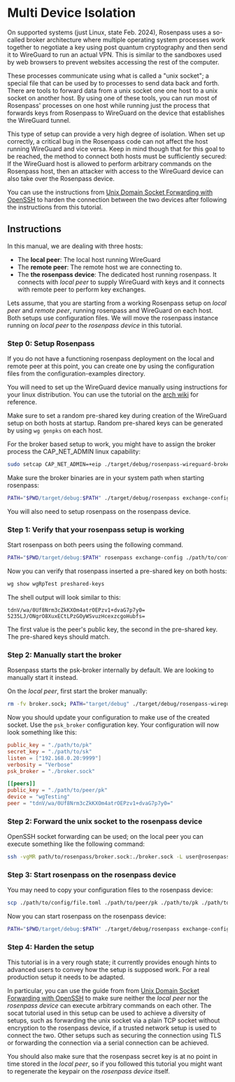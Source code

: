 # Multi Device Isolation

On supported systems (just Linux, state Feb. 2024), Rosenpass uses a so-called broker architecture where multiple operating system processes work together to negotiate a key using post quantum cryptography and then send it to WireGuard to run an actual VPN. This is similar to the sandboxes used by web browsers to prevent websites accessing the rest of the computer.

These processes communicate using what is called a "unix socket"; a special file that can be used by to processes to send data back and forth. There are tools to forward data from a unix socket one one host to a unix socket on another host. By using one of these tools, you can run most of Rosenpass' processes on one host while running just the process that forwards keys from Rosenpass to WireGuard on the device that establishes the WireGuard tunnel.

This type of setup can provide a very high degree of isolation. When set up correctly, a critical bug in the Rosenpass code can not affect the host running WireGuard and vice versa. Keep in mind though that for this goal to be reached, the method to connect both hosts must be sufficiently secured: If the WireGuard host is allowed to perform arbitrary commands on the Rosenpass host, then an attacker with access to the WireGuard device can also take over the Rosenpass device.

You can use the instructions from [Unix Domain Socket Forwarding with OpenSSH](https://www.skreutz.com/posts/unix-domain-socket-forwarding-with-openssh/) to harden the connection between the two devices after following the instructions from this tutorial.

## Instructions

In this manual, we are dealing with three hosts:

- The **local peer**: The local host running WireGuard 
- The **remote peer**: The remote host we are connecting to.
- The **the rosenpass device**: The dedicated host running rosenpass. It connects with *local peer* to supply WireGuard with keys and it connects with remote peer to perform key exchanges.

Lets assume, that you are starting from a working Rosenpass setup on *local peer* and *remote peer*, running rosenpass and WireGuard on each host. Both setups use configuration files. We will move the rosenpass instance running on *local peer* to the *rosenpass device* in this tutorial.

### Step 0: Setup Rosenpass

If you do not have a functioning rosenpass deployment on the local and remote peer at this point, you can create one by using the configuration files from the configuration-examples directory.

You will need to set up the WireGuard device manually using instructions for your linux distribution. You can use the tutorial on the [arch wiki](https://wiki.archlinux.org/title/WireGuard) for reference.

Make sure to set a random pre-shared key during creation of the WireGuard setup on both hosts at startup. Random pre-shared keys can be generated by using `wg genpks` on each host.

For the broker based setup to work, you might have to assign the broker process the CAP_NET_ADMIN linux capability:

```bash
sudo setcap CAP_NET_ADMIN=+eip ./target/debug/rosenpass-wireguard-broker-privileged
```

Make sure the broker binaries are in your system path when starting rosenpass:

```bash
PATH="$PWD/target/debug:$PATH" ./target/debug/rosenpass exchange-config ./path/to/config/file.toml
```

You will also need to setup rosenpass on the rosenpass device.

### Step 1: Verify that your rosenpass setup is working

Start rosenpass on both peers using the following command.

```bash
PATH="$PWD/target/debug:$PATH" rosenpass exchange-config ./path/to/config/file.toml
```

Now you can verify that rosenpass inserted a pre-shared key on both hosts:

```bash
wg show wgRpTest preshared-keys
```

The shell output will look similar to this:

```
tdnV/wa/0Uf8Nrm3cZkKXOm4atrOEPzv1+dvaG7p7y0=    5235LJ/ONgrO8XuxECtLPzGOyWSvuzHcexzcgoHubfs=
```

The first value is the peer's public key, the second in the pre-shared key. The pre-shared keys should match.

### Step 2: Manually start the broker

Rosenpass starts the psk-broker internally by default. We are looking to manually start it instead.

On the *local peer*, first start the broker manually:

```bash
rm -fv broker.sock; PATH="target/debug" ./target/debug/rosenpass-wireguard-broker-socket-handler --listen-path broker.sock
```

Now you should update your configuration to make use of the created socket. Use the `psk_broker` configuration key. Your configuration will now look something like this:

```toml
public_key = "./path/to/pk"
secret_key = "./path/to/sk"
listen = ["192.168.0.20:9999"]
verbosity = "Verbose"
psk_broker = "./broker.sock"

[[peers]]
public_key = "./path/to/peer/pk"
device = "wgTesting"
peer = "tdnV/wa/0Uf8Nrm3cZkKXOm4atrOEPzv1+dvaG7p7y0="
```

### Step 2: Forward the unix socket to the rosenpass device

OpenSSH socket forwarding can be used; on the local peer you can execute something like the following command:

```bash
ssh -vgMR path/to/rosenpass/broker.sock:./broker.sock -L user@rosenpass_device
```

### Step 3: Start rosenpass on the rosenpass device

You may need to copy your configuration files to the rosenpass device:

```bash
scp ./path/to/config/file.toml ./path/to/peer/pk ./path/to/pk ./path/to/sk user@rosenpass_device:path/to/rosenpass/
```

Now you can start rosenpass on the rosenpass device:

```bash
PATH="$PWD/target/debug:$PATH" ./target/debug/rosenpass exchange-config ./path/to/config.toml
```

### Step 4: Harden the setup

This tutorial is in a very rough state; it currently provides enough hints to advanced users to convey how the setup is supposed work. For a real production setup it needs to be adapted.

In particular, you can use the guide from  from [Unix Domain Socket Forwarding with OpenSSH](https://www.skreutz.com/posts/unix-domain-socket-forwarding-with-openssh/) to make sure neither the *local peer* nor the *rosenpass device* can execute arbitrary commands on each other. The socat tutorial used in this setup can be used to achieve a diversity of setups, such as forwarding the unix socket via a plain TCP socket without encryption to the rosenpass device, if a trusted network setup is used to connect the two. Other setups such as securing the connection using TLS or forwarding the connection via a serial connection can be achieved.

You should also make sure that the rosenpass secret key is at no point in time stored in the *local peer*, so if you followed this tutorial you might want to regenerate the keypair on the *rosenpass device* itself.
